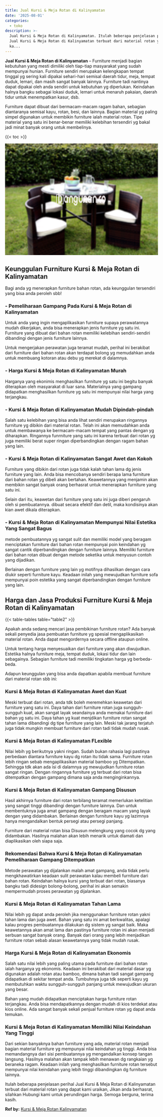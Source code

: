 ```yaml
---
title: Jual Kursi & Meja Rotan di Kalinyamatan
date: '2025-08-01'
categories:
  - toko
description: >-
  Jual Kursi & Meja Rotan di Kalinyamatan. Itulah beberapa penjelasan perihal
  Jual Kursi & Meja Rotan di Kalinyamatan terbuat dari material rotan yang dapat
  ka...
---
```


**Jual Kursi & Meja Rotan di Kalinyamatan** – Furniture menjadi bagian kebutuhan yang mesti dimiliki oleh tiap-tiap masyarakat yang sudah mempunyai hunian. Furniture sendiri merupakan kelengkapan tempat tinggal yg sering kali dipakai sehari-hari semisal daerah tidur, meja, tempat duduk, lemari, dan masih sangat banyak lainnya. Furniture tadi nantinya dapat dipakai oleh anda sendiri untuk kebutuhan yg diperlukan. Keindahan halnya bangku sebagai lokasi duduk, lemari untuk menaruh pakaian, daerah tidur untuk menempatkan kasur, dsb.

Furniture dapat dibuat dari bermacam-macam ragam bahan, sebagian diantaranya semisal kayu, rotan, besi, dan lainnya. Bagian material yg paling simpel digunakan untuk membikin furniture ialah material rotan. Tipe material yang satu ini benar-benar memiliki kelebihan tersendiri yg bakal jadi minat banyak orang untuk membelinya.

{{< toc >}}

![Jual Kursi & Meja Rotan di Kalinyamatan](/images/kursi-meja-rotan-murah53.png)

## Keunggulan Furniture Kursi & Meja Rotan di Kalinyamatan

Bagi anda yg menerapkan furniture bahan rotan, ada keunggulan tersendiri yang bisa anda peroleh sbb!

### \- Pemeliharaan Gampang Pada Kursi & Meja Rotan di Kalinyamatan

Untuk anda yang ingin mengaplikasikan furniture supaya perawatannya mudah dikerjakan, anda bisa menerapkan jenis furniture yg satu ini. Furniture yang dibuat dari bahan rotan memiliki kelebihan sendiri-sendiri dibandingi dengan jenis furniture lainnya.

Untuk mengerjakan perawatan juga teramat mudah, perihal ini berakibat dari furniture dari bahan rotan akan terdapat bolong yg memudahkan anda untuk membuang kotoran atau debu yg merekat di dalamnya.

### \- Harga Kursi & Meja Rotan di Kalinyamatan Murah

Harganya yang ekonimis menghasilkan furniture yg satu ini begitu banyak diterapkan oleh masyarakat di luar sana. Materialnya yang gampang didapatkan menghasilkan furniture yg satu ini mempunyai nilai harga yang terjangkau.

### \- Kursi & Meja Rotan di Kalinyamatan Mudah Dipindah-pindah

Salah satu kelebihan yang bisa anda lihat sendiri merupakan ringannya furniture yg dibikin dari material rotan. Telah ini akan memudahkan anda untuk membawanya ke bermacam-macam tempat yang pantas dengan yg diharapkan. Ringannya funrniture yang satu ini karena terbuat dari rotan yg juga memiliki berat super ringan diperbandingkan dengan ragam bahan yang lain.

### \- Kursi & Meja Rotan di Kalinyamatan Sangat Awet dan Kokoh

Furniture yang dibikin dari rotan juga tidak kalah tahan lama dg jenis furniture yang lain. Anda bisa mencobanya sendiri berapa lama furniture dari bahan rotan yg dibeli akan bertahan. Keawetannya yang menjamin akan membikin sangat banyak orang berhasrat untuk menerapkan furniture yang satu ini.

Selain dari itu, keawetan dari furniture yang satu ini juga diberi pengaruh oleh si pembuatannya. dibuat secara efektif dan detil, maka kondisinya akan kian awet dikala diterapkan.

### \- Kursi & Meja Rotan di Kalinyamatan Mempunyai Nilai Estetika Yang Sangat Bagus

metode pembuatannya yg sangat sulit dan memiliki model yang beragam menciptakan furniture dari bahan rotan mempunyai poin keindahan yg sangat cantik diperbandingkan dengan furniture lainnya. Memiliki furniture dari bahan rotan dibuat dengan metode seketika untuk menyusun contoh yang dijadikan.

Berlainan dengan furniture yang lain yg motifnya dihasilkan dengan cara diukir seperti furniture kayu. Keadaan inilah yang mewujudkan furniture sofa mempunyai poin estetika yang sangat diperbandingkan dengan furniture yang lain.

## Harga dan Jasa Produksi Furniture Kursi & Meja Rotan di Kalinyamatan

{{< table-tables table="table2" >}}

Apakah anda sedang mencari jasa pembikinan furniture rotan? Ada banyak sekali penyedia jasa pembuatan furniture yg spesial mengaplikasikan material rotan. Anda dapat mengordernya secara offline ataupun online.

Untuk tentang harga menyesuaikan dari furniture yang akan diwujudkan. Estetika halnya furniture meja, tempat duduk, lokasi tidur dan lain sebagainya. Sebagian furniture tadi memiliki tingkatan harga yg berbeda-beda.

Adapun keunggulan yang bisa anda dapatkan apabila membuat furniture dari material rotan sbb ini:

### Kursi & Meja Rotan di Kalinyamatan Awet dan Kuat

Meski terbuat dari rotan, anda tdk boleh meremehkan keawetan dari furniture yang satu ini. Daya tahan dari furniture rotan juga sungguh-sungguh kuat, akan sangat layak seandainya anda memakai furniture dari bahan yg satu ini. Daya tahan yg kuat menjdikan furniture rotan sangat tahan lama dibandingi dg tipe furniture yang lain. Meski tak jarang terjatuh juga tidak mungkin membuat furniture dari rotan tadi tidak mudah rusak.

### Kursi & Meja Rotan di Kalinyamatan FLexible

Nilai lebih yg berikutnya yakni ringan. Sudah bukan rahasia lagi pastinya perbedaan diantara furniture kayu dg rotan itu tidak sama. Furniture rotan lebih ringan sebab mengaplikasikan material bamboo yg Ditempatkan. Sehingga tdk akan ada isi di dalamnya yg mewujudkan furniture rotan sangat ringan. Dengan ringannya furniture yg terbuat dari rotan bisa ditempatkan dengan gampang dimana saja anda menginginkannya.

### Kursi & Meja Rotan di Kalinyamatan Gampang Disusun

Hasil akhirnya furniture dari rotan terbilang teramat memerlukan ketelitian yang sangat tinggi dibandingi dengan furniture lainnya. Dan untuk membentuknya juga amat gampang dengan beragam macam yang layak dengan yang didambakan. Berlainan dengan furniture kayu yg lazimnya hanya mengandalkan bentuk persegi atau persegi panjang.

Furniture dari material rotan bisa Disusun melengkung yang cocok dg yang didambakan. Hasilnya malahan akan lebih menarik untuk diamati dan diaplikasikan oleh siapa saja.

### Rekomendasi Bahwa Kursi & Meja Rotan di Kalinyamatan Pemeliharaan Gampang Ditempatkan

Metode perawatan yg dijalankan malah amat gampang, anda tidak perlu mengkhawatirkan keadaan sulit perawatan kalau membeli furniture dari bahan rotan. Keindahan halnya kursi yang terbuat dari rotan, biasanya bangku tadi didesign bolong-bolong, perihal ini akan semakin mempermudah proses perawatan yg dijalankan.

### Kursi & Meja Rotan di Kalinyamatan Tahan Lama

Nilai lebih yg dapat anda peroleh jika menggunakan furniture rotan yakni tahan lama dan juga awet. Bahan yang satu ini amat berkwalitas, apalagi kalau progres pembuatannya dilakukan dg sistem yg sangat baik. Maka keawetannya akan amat lama dan pastinya furniture rotan ini akan menjadi serbuan sangat banyak orang. Banyak dari orang yang lebih menjadikan furniture rotan sebab alasan keawetannya yang tidak mudah rusak.

### Harga Kursi & Meja Rotan di Kalinyamatan Ekonomis

Salah satu nilai lebih yang paling utama pada furniture dari bahan rotan ialah harganya yg ekonomis. Keadaan ini berakibat dari material dasar yg digunakan adalah rotan atau bamboo, dimana bahan tadi sangat gampang didapatkan di sekitar tempat anda. Tumbuhnya juga tdk seperti kayu yg membutuhkan waktu sungguh-sungguh panjang untuk mewujudkan ukuran yang besar.

Bahan yang mudah didapatkan menciptakan harga furniture rotan terjangkau. Anda bisa mendapatkannya dengan mudah di kios terdekat atau kios online. Ada sangat banyak sekali penjual furniture rotan yg dapat anda temukan.

### Kursi & Meja Rotan di Kalinyamatan Memiliki Nilai Keindahan Yang Tinggi

Dari sekian banyaknya bahan furniture yang ada, material rotan menjadi bagian material furniture yg mempunyai nilai keindahan yg tinggi. Anda bisa memandangnya dari sisi pembuatannya yg mengandalkan konsep tangan langsung. Hasilnya malahan akan tampak lebih menawan dg rangkaian yg beraneka ragam. Keadaan inilah yang menghasilkan furniture rotan tersebut mempunyai nilai keindahan yang lebih tinggi dibandingkan dg furniture lainnya.

Itulah beberapa penjelasan perihal Jual Kursi & Meja Rotan di Kalinyamatan terbuat dari material rotan yang dapat kami uraikan, Jikan anda berhasrat, silahkan Hubungi kami untuk perundingan harga. Semoga berguna, terima kasih.

**Ref by:** [Kursi & Meja Rotan Kalinyamatan](https://id.wikipedia.org/wiki/Kursi)
